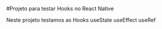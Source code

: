 #Projeto para testar Hooks no React Native

Neste projeto testamos as Hooks
useState
useEffect
useRef